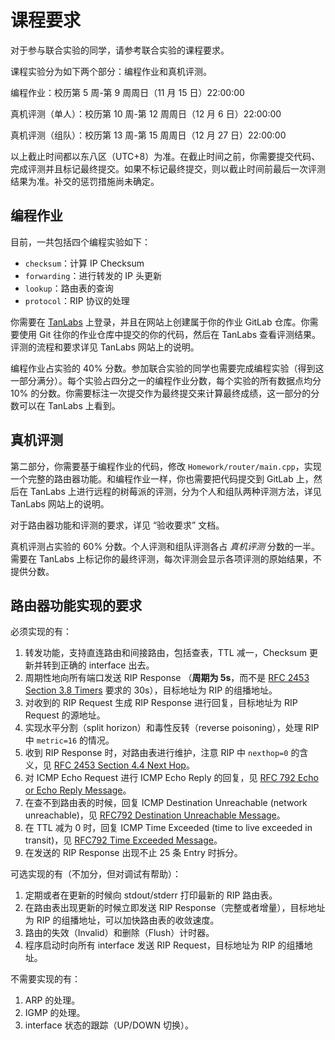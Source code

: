 # 课程要求

对于参与联合实验的同学，请参考联合实验的课程要求。

课程实验分为如下两个部分：编程作业和真机评测。

编程作业：校历第 5 周-第 9 周周日（11 月 15 日）22:00:00

真机评测（单人）：校历第 10 周-第 12 周周日（12 月 6 日）22:00:00

真机评测（组队）：校历第 13 周-第 15 周周日（12 月 27 日）22:00:00

以上截止时间都以东八区（UTC+8）为准。在截止时间之前，你需要提交代码、完成评测并且标记最终提交。如果不标记最终提交，则以截止时间前最后一次评测结果为准。补交的惩罚措施尚未确定。

## 编程作业

目前，一共包括四个编程实验如下：

- `checksum`：计算 IP Checksum
- `forwarding`：进行转发的 IP 头更新
- `lookup`：路由表的查询
- `protocol`：RIP 协议的处理

你需要在 [TanLabs](https://lab.cs.tsinghua.edu.cn/tan/) 上登录，并且在网站上创建属于你的作业 GitLab 仓库。你需要使用 Git 往你的作业仓库中提交的你的代码，然后在 TanLabs 查看评测结果。评测的流程和要求详见 TanLabs 网站上的说明。

编程作业占实验的 40% 分数。参加联合实验的同学也需要完成编程实验（得到这一部分满分）。每个实验占四分之一的编程作业分数，每个实验的所有数据点均分 10% 的分数。你需要标注一次提交作为最终提交来计算最终成绩，这一部分的分数可以在 TanLabs 上看到。

## 真机评测

第二部分，你需要基于编程作业的代码，修改 `Homework/router/main.cpp`，实现一个完整的路由器功能。和编程作业一样，你也需要把代码提交到 GitLab 上，然后在 TanLabs 上进行远程的树莓派的评测，分为个人和组队两种评测方法，详见 TanLabs 网站上的说明。

对于路由器功能和评测的要求，详见 “验收要求” 文档。

真机评测占实验的 60% 分数。个人评测和组队评测各占 *真机评测* 分数的一半。需要在 TanLabs 上标记你的最终评测，每次评测会显示各项评测的原始结果，不提供分数。

## 路由器功能实现的要求

必须实现的有：

1. 转发功能，支持直连路由和间接路由，包括查表，TTL 减一，Checksum 更新并转到正确的 interface 出去。
2. 周期性地向所有端口发送 RIP Response （**周期为 5s**，而不是 [RFC 2453 Section 3.8 Timers](https://tools.ietf.org/html/rfc2453#section-3.8) 要求的 30s），目标地址为 RIP 的组播地址。
3. 对收到的 RIP Request 生成 RIP Response 进行回复，目标地址为 RIP Request 的源地址。
4. 实现水平分割（split horizon）和毒性反转（reverse poisoning），处理 RIP 中 `metric=16` 的情况。
5. 收到 RIP Response 时，对路由表进行维护，注意 RIP 中 `nexthop=0` 的含义，见 [RFC 2453 Section 4.4 Next Hop](https://tools.ietf.org/html/rfc2453#section-4.4)。
6. 对 ICMP Echo Request 进行 ICMP Echo Reply 的回复，见 [RFC 792 Echo or Echo Reply Message](https://tools.ietf.org/html/rfc792)。
7. 在查不到路由表的时候，回复 ICMP Destination Unreachable (network unreachable)，见 [RFC792 Destination Unreachable Message](https://tools.ietf.org/html/rfc792)。
8. 在 TTL 减为 0 时，回复 ICMP Time Exceeded (time to live exceeded in transit)，见 [RFC792 Time Exceeded Message](https://tools.ietf.org/html/rfc792)。
9. 在发送的 RIP Response 出现不止 25 条 Entry 时拆分。

可选实现的有（不加分，但对调试有帮助）：

1. 定期或者在更新的时候向 stdout/stderr 打印最新的 RIP 路由表。
2. 在路由表出现更新的时候立即发送 RIP Response（完整或者增量），目标地址为 RIP 的组播地址，可以加快路由表的收敛速度。
3. 路由的失效（Invalid）和删除（Flush）计时器。
4. 程序启动时向所有 interface 发送 RIP Request，目标地址为 RIP 的组播地址。

不需要实现的有：

1. ARP 的处理。
2. IGMP 的处理。
3. interface 状态的跟踪（UP/DOWN 切换）。
